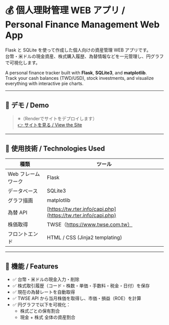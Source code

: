 # 💰 個人理財管理 WEB アプリ / Personal Finance Management Web App

Flask と SQLite を使って作成した個人向けの資産管理 WEB アプリです。  
台幣・米ドルの現金資産、株式購入履歴、為替情報などを一元管理し、円グラフで可視化します。

A personal finance tracker built with **Flask**, **SQLite3**, and **matplotlib**.  
Track your cash balances (TWD/USD), stock investments, and visualize everything with interactive pie charts.

---

## 🚀 デモ / Demo

> ※（Renderでサイトをデプロイします）  
> [👉 サイトを見る / View the Site](https://your-app-name.onrender.com)

---

## 🔧 使用技術 / Technologies Used

| 種類               | ツール                                                         |
| ------------------ | -------------------------------------------------------------- |
| Web フレームワーク | Flask                                                          |
| データベース       | SQLite3                                                        |
| グラフ描画         | matplotlib                                                     |
| 為替 API           | [https://tw.rter.info/capi.php](https://tw.rter.info/capi.php) |
| 株価取得           | TWSE（https://www.twse.com.tw）                                |
| フロントエンド     | HTML / CSS (Jinja2 templating)                                 |

---

## 🧩 機能 / Features

- ✅ 台幣・米ドルの現金入力・削除
- ✅ 株式取引履歴（コード・株数・単価・手数料・税金・日付）を保存
- ✅ 現在の為替レートを自動取得
- ✅ TWSE API から当月株価を取得し、市価・損益（ROE）を計算
- ✅ 円グラフで以下を可視化：
  - 株式ごとの保有割合
  - 現金 + 株式 全体の資産割合
